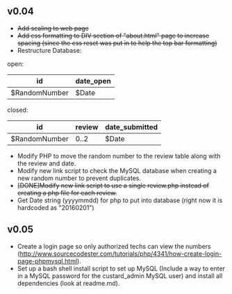 v0.04
-----

 - ~~Add scaling to web page~~
 - ~~Add css formatting to DIV section of "about.html" page to increase spacing (since the css reset was put in to help the top bar formatting)~~
 - Restructure Database:

open:

id | date_open
--- | ---
$RandomNumber | $Date

closed:

id | review | date_submitted
--- | --- | ---
$RandomNumber | 0..2 | $Date

 - Modify PHP to move the random number to the review table along with the review and date.
 - Modify new link script to check the MySQL database when creating a new random number to prevent duplicates.
 - ~~[DONE]Modify new link script to use a single review.php instead of creating a php file for each review.~~
 - Get Date string (yyyymmdd) for php to put into database (right now it is hardcoded as "20160201")

v0.05
-----

 - Create a login page so only authorized techs can view the numbers (http://www.sourcecodester.com/tutorials/php/4341/how-create-login-page-phpmysql.html).
 - Set up a bash shell install script to set up MySQL (Include a way to enter in a MySQL password for the custard_admin MySQL user) and install all dependencies (look at readme.md).
